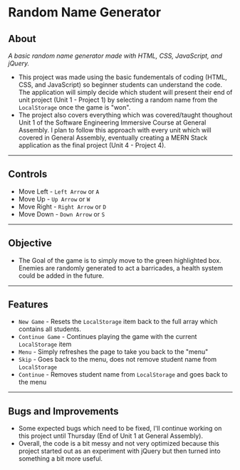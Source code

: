 # Random Name Generator

## About
*A basic random name generator made with HTML, CSS, JavaScript, and jQuery.*
- This project was made using the basic fundementals of coding (HTML, CSS, and JavaScript) so beginner students can understand the code. The application will simply decide which student will present their end of unit project (Unit 1 - Project 1) by selecting a random name from the `LocalStorage` once the game is "won".
- The project also covers everything which was covered/taught thoughout Unit 1 of the Software Engineering Immersive Course at General Assembly. I plan to follow this approach with every unit which will covered in General Assembly, eventually creating a MERN Stack application as the final project (Unit 4 - Project 4).

---

## Controls

- Move Left - `Left Arrow` or `A`
- Move Up - `Up Arrow` or `W`
- Move Right - `Right Arrow` or `D`
- Move Down - `Down Arrow` or `S`

---

## Objective

- The Goal of the game is to simply move to the green highlighted box. Enemies are randomly generated to act a barricades, a health system could be added in the future.

---

## Features

- `New Game` - Resets the `LocalStorage` item back to the full array which contains all students.
- `Continue Game` - Continues playing the game with the current `LocalStorage` item
- `Menu` - Simply refreshes the page to take you back to the "menu"
- `Skip` - Goes back to the menu, does not remove student name from `LocalStorage`
- `Continue` - Removes student name from `LocalStorage` and goes back to the menu

---

## Bugs and Improvements
- Some expected bugs which need to be fixed, I'll continue working on this project until Thursday (End of Unit 1 at General Assembly).
- Overall, the code is a bit messy and not very optimized because this project started out as an experiment with jQuery but then turned into something a bit more useful.